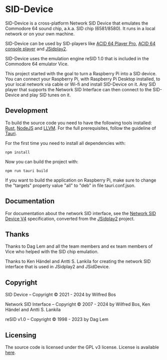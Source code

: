 # SID-Device

SID-Device is a cross-platform Network SID Device that emulates
the Commodore 64 sound chip, a.k.a. SID chip (6581/8580).
It runs in a local network or on your own machine.

SID-Device can be used by SID-players like
[ACID 64 Player Pro](https://www.acid64.com), 
[ACID 64 console player](https://github.com/WilfredC64/acid64c) and
[JSidplay2](https://sourceforge.net/projects/jsidplay2/).

SID-Device uses the emulation engine reSID 1.0 that is included in the Commodore 64 emulator Vice.

This project started with the goal to turn a Raspberry Pi
into a SID device.
You can connect your Raspberry Pi, with Raspberry Pi Desktop installed,
to your local network via cable or Wi-fi and install SID-Device on it. 
Any SID player that supports the Network SID Interface
can then connect to the SID-Device and play SID tunes on it.

## Development

To build the source code you need to have the following tools installed: 
[Rust](https://www.rust-lang.org/),
[NodeJS](https://nodejs.org/) and
[LLVM](https://llvm.org/). 
For the full prerequisites, follow the guideline of [Tauri](https://tauri.studio/v1/guides/getting-started/prerequisites).

For the first time you need to install all dependencies with:

```
npm install
```

Now you can build the project with:

```
npm run tauri build
```

If you want to build the application on Raspberry Pi, make sure to change the "targets" property value "all" to "deb" in file tauri.conf.json.


## Documentation

For documentation about the network SID interface, see the
[Network SID Device V4](https://htmlpreview.github.io/?https://github.com/WilfredC64/acid64c/blob/master/docs/network_sid_device_v4.html) specification,
converted from the
[JSidplay2](https://sourceforge.net/p/jsidplay2/code/HEAD/tree/trunk/jsidplay2/src/main/asciidoc/netsiddev.adoc) project.


## Thanks

Thanks to Dag Lem and all the team members and ex team members of Vice who
helped with the SID chip emulation.

Thanks to Ken H&auml;ndel and Antti S. Lankila for creating the network SID interface that is used in JSidplay2 and JSidDevice.


## Copyright

SID Device &ndash; Copyright &#xa9; 2021 - 2024 by Wilfred Bos

Network SID Interface &ndash; Copyright &#xa9; 2007 - 2024
by Wilfred Bos, Ken H&auml;ndel and Antti S. Lankila

reSID v1.0 &ndash; Copyright &#xa9; 1998 - 2023 by Dag Lem


## Licensing

The source code is licensed under the GPL v3 license. License is available [here](/LICENSE).
